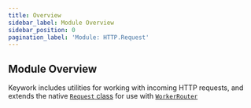 ```yaml
---
title: Overview
sidebar_label: Module Overview
sidebar_position: 0
pagination_label: 'Module: HTTP.Request'
---
```


## Module Overview

Keywork includes utilities for working with incoming HTTP requests,
and extends the native [`Request` class](https://developer.mozilla.org/en-US/docs/Web/API/Request)
for use with [`WorkerRouter`](/modules/router/api/classes/WorkerRouter)
